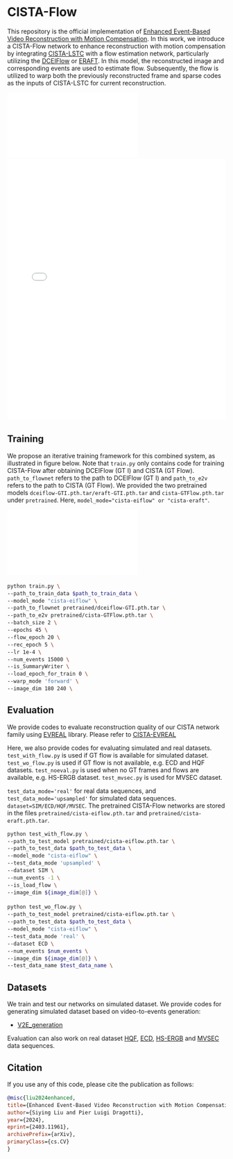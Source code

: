 # CISTA-Flow

This repository is the official implementation of [Enhanced Event-Based Video Reconstruction with Motion Compensation](https://arxiv.org/pdf/2403.11961). In this work, we introduce a CISTA-Flow network to enhance reconstruction with motion compensation by integrating [CISTA-LSTC](https://ieeexplore.ieee.org/abstract/document/10130595) with a flow estimation network, particularly utilizing the [DCEIFlow](https://github.com/danqu130/DCEIFlow) or [ERAFT](https://github.com/uzh-rpg/E-RAFT). In this model, the reconstructed image and corresponding events are used to estimate flow. Subsequently, the flow is utilized to warp both the previously reconstructed frame and sparse codes as the inputs of CISTA-LSTC for current reconstruction.

![arch](cista-flow-arch.pdf)
<embed src="cista-flow-arch.pdf" type="application/pdf" width="100%" height="600px" />



## Training
We propose an iterative training framework for this combined system, as illustrated in figure below. Note that ```train.py``` only contains code for training CISTA-Flow after obtaining DCEIFlow (GT I) and CISTA (GT Flow). ```path_to_flownet``` refers to the path to DCEIFlow (GT I) and ```path_to_e2v``` refers to the path to CISTA (GT Flow). We provided the two pretrained models ```dceiflow-GTI.pth.tar/eraft-GTI.pth.tar``` and ```cista-GTFlow.pth.tar``` under ```pretrained```. Here, ```model_mode="cista-eiflow" or "cista-eraft"```. 

![train](cista-flow-train.pdf)

```bash
python train.py \
--path_to_train_data $path_to_train_data \
--model_mode "cista-eiflow" \
--path_to_flownet pretrained/dceiflow-GTI.pth.tar \
--path_to_e2v pretrained/cista-GTFlow.pth.tar \
--batch_size 2 \
--epochs 45 \
--flow_epoch 20 \
--rec_epoch 5 \
--lr 1e-4 \
--num_events 15000 \
--is_SummaryWriter \
--load_epoch_for_train 0 \
--warp_mode 'forward' \
--image_dim 180 240 \
```

## Evaluation

We provide codes to evaluate reconstruction quality of our CISTA network family using [EVREAL](https://github.com/ercanburak/EVREAL) library. Please refer to [CISTA-EVREAL](https://github.com/lsying009/CISTA-EVREAL)

Here, we also provide codes for evaluating simulated and real datasets. ```test_with_flow.py``` is used if GT flow is available for simulated dataset. ```test_wo_flow.py``` is used if GT flow is not available, e.g. ECD and HQF datasets. ```test_noeval.py``` is used when no GT frames and flows are available, e.g. HS-ERGB dataset. ```test_mvsec.py``` is used for MVSEC dataset.

```test_data_mode='real'``` for real data sequences, and ```test_data_mode='upsampled'``` for simulated data sequences. ```dataset=SIM/ECD/HQF/MVSEC```. The pretrained CISTA-Flow networks are stored in the files ```pretrained/cista-eiflow.pth.tar``` and ```pretrained/cista-eraft.pth.tar```.

```bash
python test_with_flow.py \
--path_to_test_model pretrained/cista-eiflow.pth.tar \
--path_to_test_data $path_to_test_data \
--model_mode "cista-eiflow" \
--test_data_mode 'upsampled' \
--dataset SIM \
--num_events -1 \
--is_load_flow \
--image_dim ${image_dim[@]} \

python test_wo_flow.py \
--path_to_test_model pretrained/cista-eiflow.pth.tar \
--path_to_test_data $path_to_test_data \
--model_mode "cista-eiflow" \
--test_data_mode 'real' \
--dataset ECD \
--num_events $num_events \
--image_dim ${image_dim[@]} \
--test_data_name $test_data_name \
```

## Datasets

We train and test our networks on simulated dataset. We provide codes for generating simulated dataset based on video-to-events generation:
- [V2E_generation](https://github.com/lsying009/V2E_Generation)

Evaluation can also work on real dataset [HQF](https://timostoff.github.io/20ecnn), [ECD](https://rpg.ifi.uzh.ch/davis_data.html), [HS-ERGB](https://rpg.ifi.uzh.ch/TimeLens.html) and [MVSEC](https://daniilidis-group.github.io/mvsec/) data sequences.

## Citation
If you use any of this code, please cite the publication as follows:

```bibtex
@misc{liu2024enhanced,
title={Enhanced Event-Based Video Reconstruction with Motion Compensation}, 
author={Siying Liu and Pier Luigi Dragotti},
year={2024},
eprint={2403.11961},
archivePrefix={arXiv},
primaryClass={cs.CV}
}
```
